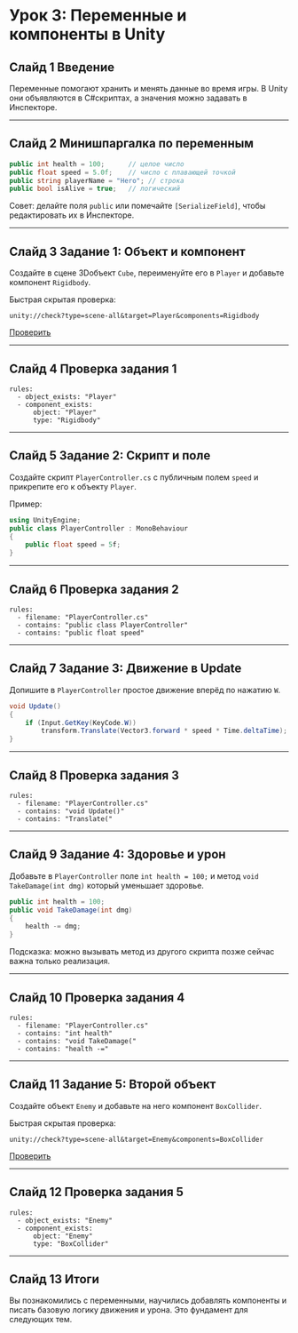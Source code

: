 ﻿# Урок 3: Переменные и компоненты в Unity

## Слайд 1  Введение
Переменные помогают хранить и менять данные во время игры. В Unity они объявляются в C#скриптах, а значения можно задавать в Инспекторе.

---

## Слайд 2  Минишпаргалка по переменным
```csharp
public int health = 100;      // целое число
public float speed = 5.0f;    // число с плавающей точкой
public string playerName = "Hero"; // строка
public bool isAlive = true;   // логический
```
Совет: делайте поля `public` или помечайте `[SerializeField]`, чтобы редактировать их в Инспекторе.

---

## Слайд 3  Задание 1: Объект и компонент
Создайте в сцене 3Dобъект `Cube`, переименуйте его в `Player` и добавьте компонент `Rigidbody`.

Быстрая скрытая проверка:
```
unity://check?type=scene-all&target=Player&components=Rigidbody
```
[ Проверить](unity://check?type=scene-all&target=Player&components=Rigidbody)

---

## Слайд 4  Проверка задания 1
```check
rules:
  - object_exists: "Player"
  - component_exists:
      object: "Player"
      type: "Rigidbody"
```

---

## Слайд 5  Задание 2: Скрипт и поле
Создайте скрипт `PlayerController.cs` с публичным полем `speed` и прикрепите его к объекту `Player`.

Пример:
```csharp
using UnityEngine;
public class PlayerController : MonoBehaviour
{
    public float speed = 5f;
}
```

---

## Слайд 6  Проверка задания 2
```check
rules:
  - filename: "PlayerController.cs"
  - contains: "public class PlayerController"
  - contains: "public float speed"
```

---

## Слайд 7  Задание 3: Движение в Update
Допишите в `PlayerController` простое движение вперёд по нажатию `W`.
```csharp
void Update()
{
    if (Input.GetKey(KeyCode.W))
        transform.Translate(Vector3.forward * speed * Time.deltaTime);
}
```

---

## Слайд 8  Проверка задания 3
```check
rules:
  - filename: "PlayerController.cs"
  - contains: "void Update()"
  - contains: "Translate("
```

---

## Слайд 9  Задание 4: Здоровье и урон
Добавьте в `PlayerController` поле `int health = 100;` и метод `void TakeDamage(int dmg)` который уменьшает здоровье.
```csharp
public int health = 100;
public void TakeDamage(int dmg)
{
    health -= dmg;
}
```
Подсказка: можно вызывать метод из другого скрипта позже  сейчас важна только реализация.

---

## Слайд 10  Проверка задания 4
```check
rules:
  - filename: "PlayerController.cs"
  - contains: "int health"
  - contains: "void TakeDamage("
  - contains: "health -="
```

---

## Слайд 11  Задание 5: Второй объект
Создайте объект `Enemy` и добавьте на него компонент `BoxCollider`.

Быстрая скрытая проверка:
```
unity://check?type=scene-all&target=Enemy&components=BoxCollider
```
[ Проверить](unity://check?type=scene-all&target=Enemy&components=BoxCollider)

---

## Слайд 12  Проверка задания 5
```check
rules:
  - object_exists: "Enemy"
  - component_exists:
      object: "Enemy"
      type: "BoxCollider"
```

---

## Слайд 13  Итоги
Вы познакомились с переменными, научились добавлять компоненты и писать базовую логику движения и урона. Это фундамент для следующих тем.

